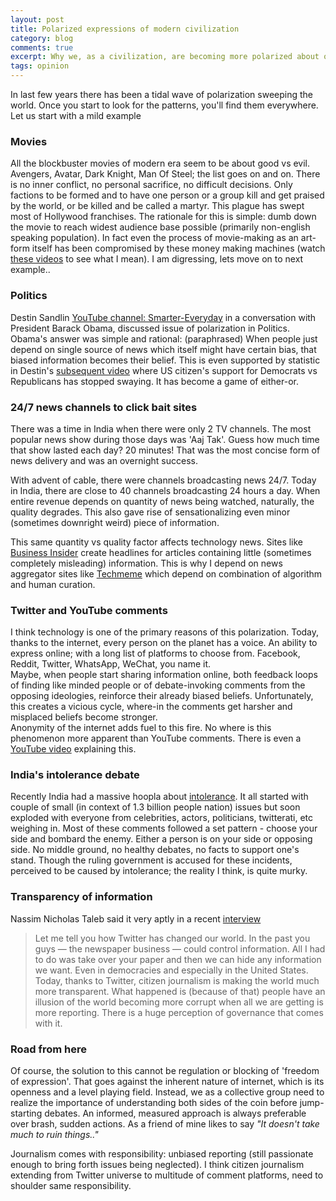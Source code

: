 ```yaml
---
layout: post
title: Polarized expressions of modern civilization
category: blog
comments: true
excerpt: Why we, as a civilization, are becoming more polarized about our opinions?
tags: opinion
---
```


In last few years there has been a tidal wave of polarization sweeping the world. 
Once you start to look for the patterns, you'll find them everywhere. Let us start with a mild example 

### Movies
All the blockbuster movies of modern era seem to be about good vs evil. Avengers, Avatar, Dark Knight, Man Of Steel; the list goes on 
and on. There is no inner conflict, no personal sacrifice, no difficult decisions. Only factions to be formed and to have one person or a group
kill and get praised by the world, or be killed and be called a martyr. This plague has swept most of Hollywood franchises. 
The rationale for this is simple: dumb down the movie to reach widest audience base possible (primarily non-english speaking population).
In fact even the process of movie-making as an art-form itself has been compromised by these money making machines (watch [these videos](https://www.youtube.com/user/everyframeapainting/videos?shelf_id=1&sort=p&view=0) to see what I mean).
I am digressing, lets move on to next example..

### Politics 

Destin Sandlin [YouTube channel: Smarter-Everyday](https://youtu.be/Tjl8ka3F6QU?t=21m54s) in a conversation with President Barack Obama, discussed issue of polarization in Politics. 
 Obama's answer was simple and rational: (paraphrased) When people just depend on single source of news which itself might have certain bias, that biased information becomes their belief. 
 This is even supported by statistic in Destin's [subsequent video](https://youtu.be/GpWQHFzrEqc?t=4m22s) where US citizen's support for Democrats vs Republicans has stopped swaying. It has become a game of either-or.

### 24/7 news channels to click bait sites 

There was a time in India when there were only 2 TV channels. The most popular news show during those days was 'Aaj Tak'.
Guess how much time that show lasted each day? 20 minutes! That was the most concise form of news delivery and was an overnight success.

With advent of cable, there were channels broadcasting news 24/7. Today in India, there are close to 40 channels broadcasting 24 hours a day.
When entire revenue depends on quantity of news being watched, naturally, the quality degrades. 
This also gave rise of sensationalizing even minor (sometimes downright weird) piece of information.

This same quantity vs quality factor affects technology news. 
Sites like [Business Insider](http://businessinsider.com) create headlines for articles containing little (sometimes completely misleading) information. 
This is why I depend on news aggregator sites like [Techmeme](http://techmeme.com) which depend on combination of algorithm and human curation. 

### Twitter and YouTube comments 
  
I think technology is one of the primary reasons of this polarization. 
Today, thanks to the internet, every person on the planet has a voice. An ability to express online; with a long list of platforms to choose from. 
 Facebook, Reddit, Twitter, WhatsApp, WeChat, you name it.    
 Maybe, when people start sharing information online, both feedback loops of finding like minded people or
 of debate-invoking comments from the opposing ideologies, reinforce their already biased beliefs. 
 Unfortunately, this creates a vicious cycle, where-in the comments get harsher and misplaced beliefs become stronger.   
 Anonymity of the internet adds fuel to this fire. No where is this phenomenon more apparent than YouTube comments. 
 There is even a [YouTube video](https://www.youtube.com/watch?v=6Zxy_dScjsM) explaining this.


### India's intolerance debate
Recently India had a massive hoopla about [intolerance](http://edition.cnn.com/2015/11/04/opinions/agrawal-tolerance-india/).
 It all started with couple of small (in context of 1.3 billion people nation) issues but soon exploded with everyone from celebrities, actors, politicians, twitterati, etc weighing in.
 Most of these comments followed a set pattern - choose your side and bombard the enemy. 
 Either a person is on your side or opposing side. No middle ground, no healthy debates, no facts to support one's stand.
Though the ruling government is accused for these incidents, perceived to be caused by intolerance; the reality I think, is quite murky.

### Transparency of information

Nassim Nicholas Taleb said it very aptly in a recent [interview](http://economictimes.indiatimes.com/opinion/interviews/narendra-modi-is-an-ascetic-he-hasnt-disappointed-nassim-nicholas-taleb/articleshow/50813198.cms)

> Let me tell you how Twitter has changed our world. In the past you guys — the newspaper business — could control information. All I had to do was take over your paper and then we can hide any information we want. Even in democracies and especially in the United States. Today, thanks to Twitter, citizen journalism is making the world much more transparent. What happened is (because of that) people have an illusion of the world becoming more corrupt when all we are getting is more reporting. There is a huge perception of governance that comes with it. 

### Road from here

Of course, the solution to this cannot be regulation or blocking of 'freedom of expression'. 
That goes against the inherent nature of internet, which is its openness and a level playing field. 
Instead, we as a collective group need to realize the importance of understanding both sides of the coin before jump-starting debates. 
An informed, measured approach is always preferable over brash, sudden actions. As a friend of mine likes to say *"It doesn't take much to ruin things.."* 

Journalism comes with responsibility: unbiased reporting (still passionate enough to bring forth issues being neglected). 
I think citizen journalism extending from Twitter universe to multitude of comment platforms, need to shoulder same responsibility.
